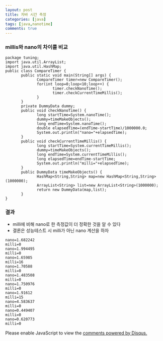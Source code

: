 ```yaml
---
layout: post
title: 자바 시간 측정
categories: [java]
tags: [java,nanotime]
comments: true
---
```

### millis와 nano의 차이를 비교
~~~
package tuning;
import java.util.ArrayList;
import java.util.HashMap;
public class CompareTimer {
       public static void main(String[] args) {
              CompareTimer timer=new CompareTimer();
              for(int loop=0;loop<10;loop++) {
                     timer.checkNanoTime();
                     timer.checkCurrentTimeMillis();
              }
       }
       private DummyData dummy;
       public void checkNanoTime() {
              long startTime=System.nanoTime();
              dummy=timeMakeObjects();
              long endTime=System.nanoTime();
              double elapsedTime=(endTime-startTime)/1000000.0;
              System.out.println("nano="+elapsedTime);
       }
       public void checkCurrentTimeMillis() {
              long startTime=System.currentTimeMillis();
              dummy=timeMakeObjects();
              long endTime=System.currentTimeMillis();
              long elapsedTime=endTime-startTime;
              System.out.println("milli="+elapsedTime);
       }
       public DummyData timeMakeObjects() {
              HashMap<String,String> map=new HashMap<String,String>(1000000);
              ArrayList<String> list=new ArrayList<String>(1000000);
              return new DummyData(map,list);
       }
}
~~~

### 결과
- milli에 비해 nano로 한 측정값이 더 정확한 것을 알 수 있다
- 결론은 성능테스트 시 milli가 아닌 nano 계산을 하자

~~~
nano=1.682242
milli=0
nano=1.994495
milli=0
nano=1.65985
milli=16
nano=1.70588
milli=0
nano=1.483508
milli=0
nano=1.750976
milli=0
nano=1.91612
milli=15
nano=4.583637
milli=0
nano=0.449407
milli=0
nano=0.620773
milli=0
~~~


<div id="disqus_thread"></div>
<script>

/**
*  RECOMMENDED CONFIGURATION VARIA*BLES: EDIT AND UNCOMMENT THE SECTION BELOW TO INSERT DYNAMIC VALUES FROM YOUR PLATFORM OR CMS.
*  LEARN WHY DEFINING THESE VARIABLES IS IMPORTANT: https://disqus.com/admin/universalcode/#configuration-variables*/
/*
var disqus_config = function () {
this.page.url = PAGE_URL;  // Replace PAGE_URL with your page's canonical URL variable
this.page.identifier = PAGE_IDENTIFIER; // Replace PAGE_IDENTIFIER with your page's unique identifier variable
};
*/
(function() { // DON'T EDIT BELOW THIS LINE
var d = document, s = d.createElement('script');
s.src = 'https://parkwonhui.disqus.com/embed.js';
s.setAttribute('data-timestamp', +new Date());
(d.head || d.body).appendChild(s);
})();
</script>
<noscript>Please enable JavaScript to view the <a href="https://disqus.com/?ref_noscript">comments powered by Disqus.</a></noscript>
                            